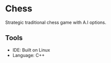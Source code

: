 # Chess
Strategic traditional chess game with A.I options.

## Tools ##
- IDE: Built on Linux
- Language: C++
